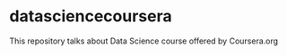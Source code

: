 datasciencecoursera
===================

This repository talks about Data Science course offered by Coursera.org
